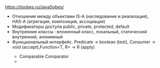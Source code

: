https://itsobes.ru/JavaSobes/

- Отношения между объектами IS-A (наследование и реализация), HAS-A (агрегация, композиция, ассоциация)
- Модификаторы доступа public, private, protected, default
- Внутренние классы : вложенный класс, локальный, статический внутренний, анонимный
- Функциональный интерфейс.  Predicate<T> -> boolean (test), Consumer<T> -> void (accept),Function<T, R> -> R (apply)
  - Comparable Comparator
  - 

